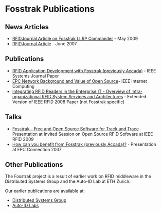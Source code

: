 # Fosstrak Publications #

## News Articles ##

  * [RFIDJournal Article on Fosstrak LLRP Commander](http://www.rfidjournal.com/article/view/4968) - May 2009
  * [RFIDJournal Article](http://www.rfidjournal.com/article/articleview/3405/1/1/) - June 2007

## Publications ##

  * [RFID Application Development with Fosstrak (previously Accada)](http://www.fosstrak.org/publ/FosstrakIEEESystems.pdf) - IEEE Systems Journal Paper
  * [EPC Network Background and Value of Open Source](http://www.fosstrak.org/publ/epcnetwork.pdf)- IEEE Internet Computing
  * [Integrating RFID Readers in the Enterprise IT - Overview of Intra-organizational RFID System Services and Architectures](http://www.autoidlabs.org/uploads/media/IntegratingReadersV1dot02.pdf) - Extended Version of IEEE RFID 2008 Paper (not Fosstrak specific)

## Talks ##

  * [Fosstrak - Free and Open Source Software for Track and Trace](http://www.fosstrak.org/publ/FosstrakIEEERFID.pdf) - Presentation at Invited Session on Open Source RFID Software at IEEE RFID 2009
  * [How can you benefit from Fosstrak (previously Accada)?](http://www.fosstrak.org/publ/EPCConnectionTalk.pdf) - Presentation at EPC Connection 2007

## Other Publications ##

The Fosstrak project is a result of earlier work on RFID middleware in the Distributed Systems Group and the Auto-ID Lab at ETH Zurich.

Our earlier publications are available at:

  * [Distributed Systems Group](http://www.vs.inf.ethz.ch/publ/)
  * [Auto-ID Labs](http://www.autoidlabs.org/publications/page.html)